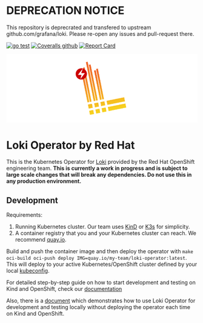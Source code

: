 # DEPRECATION NOTICE

This repository is deprecrated and transfered to upstream github.com/grafana/loki. Please re-open any issues and pull-request there.

[![go test](https://github.com/ViaQ/loki-operator/workflows/go%20test/badge.svg)](https://github.com/ViaQ/loki-operator/actions)
[![Coveralls github](https://img.shields.io/coveralls/github/ViaQ/loki-operator.svg)](https://coveralls.io/github/ViaQ/loki-operator)
[![Report Card](https://goreportcard.com/badge/github.com/ViaQ/loki-operator)](https://goreportcard.com/report/github.com/ViaQ/loki-operator)

![](img/loki-operator.png)

# Loki Operator by Red Hat

This is the Kubernetes Operator for [Loki](https://grafana.com/docs/loki/latest/)
provided by the Red Hat OpenShift engineering team. **This is currently a work in
progress and is subject to large scale changes that will break any dependencies.
Do not use this in any production environment.**

## Development

Requirements:

  1. Running Kubernetes cluster. Our team uses
     [KinD](https://kind.sigs.k8s.io/docs/user/quick-start/) or
     [K3s](https://k3s.io/) for simplicity.
  1. A container registry that you and your Kubernetes cluster can reach. We
     recommend [quay.io](https://quay.io/signin/).

Build and push the container image and then deploy the operator with `make
oci-build oci-push deploy IMG=quay.io/my-team/loki-operator:latest`.  This will
deploy to your active Kubernetes/OpenShift cluster defined by your local
[kubeconfig](https://kubernetes.io/docs/concepts/configuration/organize-cluster-access-kubeconfig/).

For detailed step-by-step guide on how to start development and testing on Kind and OpenShift, 
check our [documentation](https://github.com/ViaQ/loki-operator/blob/master/docs/hack_loki_operator.md)

Also, there is a [document](https://github.com/ViaQ/loki-operator/blob/master/docs/hack_operator_make_run.md) which
demonstrates how to use Loki Operator for development and testing locally without deploying the operator each time on Kind and OpenShift.
